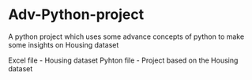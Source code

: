 # Adv-Python-project
A python project which uses some advance concepts of python to make some insights on Housing dataset

Excel file - Housing dataset
Pyhton file - Project based on the Housing dataset
